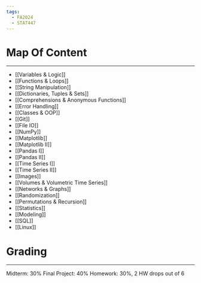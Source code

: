 ```yaml
---
tags:
  - FA2024
  - STAT447
---
```

# Map Of Content
---
- [[Variables & Logic]]
- [[Functions & Loops]]
- [[String Manipulation]]
- [[Dictionaries, Tuples & Sets]]
- [[Comprehensions & Anonymous Functions]]
- [[Error Handling]]
- [[Classes & OOP]]
- [[Git]]
- [[File IO]]
- [[NumPy]]
- [[Matplotlib]]
- [[Matplotlib II]]
- [[Pandas I]]
- [[Pandas II]]
- [[Time Series I]]
- [[Time Series II]]
- [[Images]]
- [[Volumes & Volumetric Time Series]]
- [[Networks & Graphs]]
- [[Randomization]]
- [[Permutations & Recursion]]
- [[Statistics]]
- [[Modeling]]
- [[SQL]]
- [[Linux]]


# Grading
---
Midterm: 30%
Final Project: 40%
Homework: 30%, 2 HW drops out of 6 